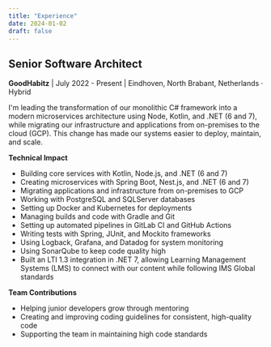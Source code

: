 ```yaml
---
title: "Experience"
date: 2024-01-02
draft: false
---
```


## Senior Software Architect
**GoodHabitz** | July 2022 - Present | Eindhoven, North Brabant, Netherlands · Hybrid

I'm leading the transformation of our monolithic C# framework into a modern microservices architecture using Node, Kotlin, and .NET (6 and 7), while migrating our infrastructure and applications from on-premises to the cloud (GCP). This change has made our systems easier to deploy, maintain, and scale.

**Technical Impact**

- Building core services with Kotlin, Node.js, and .NET (6 and 7)
- Creating microservices with Spring Boot, Nest.js, and .NET (6 and 7)
- Migrating applications and infrastructure from on-premises to GCP
- Working with PostgreSQL and SQLServer databases
- Setting up Docker and Kubernetes for deployments
- Managing builds and code with Gradle and Git
- Setting up automated pipelines in GitLab CI and GitHub Actions
- Writing tests with Spring, JUnit, and Mockito frameworks
- Using Logback, Grafana, and Datadog for system monitoring
- Using SonarQube to keep code quality high
- Built an LTI 1.3 integration in .NET 7, allowing Learning Management Systems (LMS) to connect with our content while following IMS Global standards

**Team Contributions**

- Helping junior developers grow through mentoring
- Creating and improving coding guidelines for consistent, high-quality code
- Supporting the team in maintaining high code standards